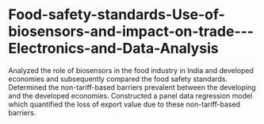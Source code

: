 # Food-safety-standards-Use-of-biosensors-and-impact-on-trade---Electronics-and-Data-Analysis
Analyzed the role of biosensors in the food industry in India and developed economies and subsequently compared the food safety standards. Determined the non-tariff-based barriers prevalent between the developing and the developed economies. Constructed a panel data regression model which quantified the loss of export value due to these non-tariff-based barriers.
